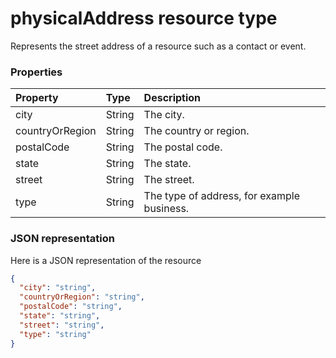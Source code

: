 # physicalAddress resource type

Represents the street address of a resource such as a contact or event.


### Properties
| Property	   | Type	|Description|
|:---------------|:--------|:----------|
|city|String|The city.|
|countryOrRegion|String|The country or region.|
|postalCode|String|The postal code.|
|state|String|The state.|
|street|String|The street.|
|type|String|The type of address, for example business.|


### JSON representation

Here is a JSON representation of the resource

<!-- {
  "blockType": "resource",
  "optionalProperties": [

  ],
  "@odata.type": "microsoft.graph.physicalAddress"
}-->

```json
{
  "city": "string",
  "countryOrRegion": "string",
  "postalCode": "string",
  "state": "string",
  "street": "string",
  "type": "string"
}

```

<!-- uuid: 8fcb5dbc-d5aa-4681-8e31-b001d5168d79
2015-10-25 14:57:30 UTC -->
<!-- {
  "type": "#page.annotation",
  "description": "physicalAddress resource",
  "keywords": "",
  "section": "documentation",
  "tocPath": ""
}-->
